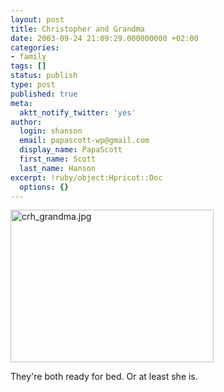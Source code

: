 ```yaml
---
layout: post
title: Christopher and Grandma
date: 2003-09-24 21:09:29.000000000 +02:00
categories:
- family
tags: []
status: publish
type: post
published: true
meta:
  aktt_notify_twitter: 'yes'
author:
  login: shanson
  email: papascott-wp@gmail.com
  display_name: PapaScott
  first_name: Scott
  last_name: Hanson
excerpt: !ruby/object:Hpricot::Doc
  options: {}
---
```

<p><img alt="crh_grandma.jpg" src="http://www.papascott.de/wordpress/wp-content/uploads/2003/09/crh_grandma.jpg" width="325" height="244" border="0" /></p>
<p>They're both ready for bed. Or at least she is.</p>
